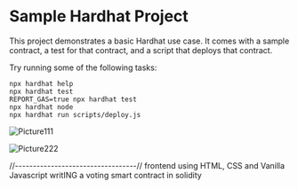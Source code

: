 # Sample Hardhat Project

This project demonstrates a basic Hardhat use case. It comes with a sample contract, a test for that contract, and a script that deploys that contract.

Try running some of the following tasks:

```shell
npx hardhat help
npx hardhat test
REPORT_GAS=true npx hardhat test
npx hardhat node
npx hardhat run scripts/deploy.js
```
![Picture111](https://github.com/user-attachments/assets/c43051a1-b758-40a7-ad30-8ab14ed6aa86)

![Picture222](https://github.com/user-attachments/assets/72ad47f6-e71c-4d5b-ab4c-6a8327fb02ef)


//----------------------------------//
frontend using HTML, CSS and Vanilla Javascript
writING a voting smart contract in solidity
